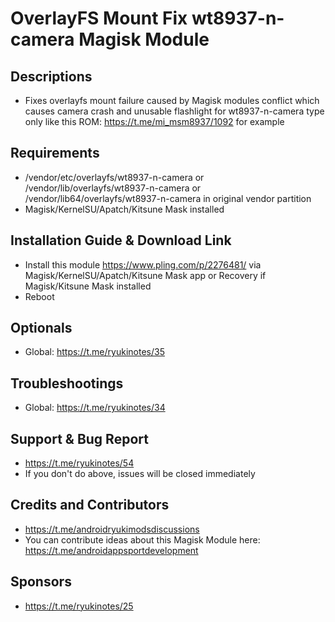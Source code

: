 # OverlayFS Mount Fix wt8937-n-camera Magisk Module

## Descriptions
- Fixes overlayfs mount failure caused by Magisk modules conflict which causes camera crash and unusable flashlight for wt8937-n-camera type only like this ROM: https://t.me/mi_msm8937/1092 for example

## Requirements
- /vendor/etc/overlayfs/wt8937-n-camera or /vendor/lib/overlayfs/wt8937-n-camera or /vendor/lib64/overlayfs/wt8937-n-camera in original vendor partition
- Magisk/KernelSU/Apatch/Kitsune Mask installed

## Installation Guide & Download Link
- Install this module https://www.pling.com/p/2276481/ via Magisk/KernelSU/Apatch/Kitsune Mask app or Recovery if Magisk/Kitsune Mask installed
- Reboot

## Optionals
- Global: https://t.me/ryukinotes/35

## Troubleshootings
- Global: https://t.me/ryukinotes/34

## Support & Bug Report
- https://t.me/ryukinotes/54
- If you don't do above, issues will be closed immediately

## Credits and Contributors
- https://t.me/androidryukimodsdiscussions
- You can contribute ideas about this Magisk Module here: https://t.me/androidappsportdevelopment

## Sponsors
- https://t.me/ryukinotes/25


